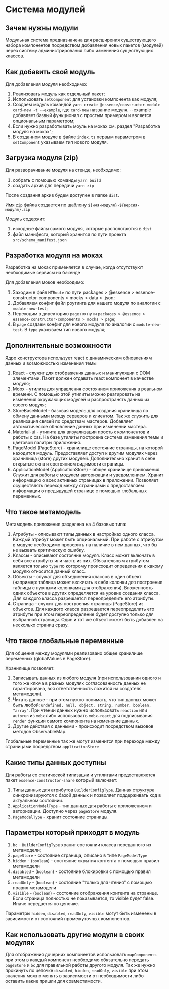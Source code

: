 # Система модулей

## Зачем нужны модули

Модульная система предназначена для расширения существующего набора компонентов посредством добавления новых пакетов (модулей) через систему администрирования либо изменения существующих классов.

## Как добавить свой модуль

Для добавления модуля необходимо:

1. Реализовать модуль как отдельный пакет;
1. Использовать `setComponent` для установки компонента как модуля;
1. Создаем модуль командой `yarn create @essence/constructor-module card-new -t --example`, где `card-new` название модуля. --example добавляет базвый функционал с простым примером и является опциональным параметром;
1. Если нужно разработывать моуль на моках см. раздел "Разработка модуля на моках";
1. В созданном модуле в файле `index.ts` первым параметром в `setComponent` указываем тип нового модуля.

## Загрузка модуля (zip)

Для разворачивание модуля на стенде, необходимо:

1. собрать с помощью команды `yarn build`
1. создать архив для передачи `yarn zip`

После создания архив будем доступен в папке `dist`.

Имя `zip` файла создается по шаблону `${имя-модуля}-${версия-модуля}.zip`

Модуль содержит:

1. исходные файлы самого модуля, которые распологаются в `dist`
1. файл манифеста, который хранится по пути проекта `src/schema_manifest.json`

## Разработка модуля на моках

Разработка на моках применяется в случае, когда отсутствуют необходимые сервисы на бэкенде

Для добавления моков необходимо: 

1. Заходим в файл `MTRoute` по пути packages > @essence > essence-constructor-components > mocks > data > .json;
1. Добавляем конфиг файл роутинга для нашего модуля по аналогии с `module-new-test`;
1. Переходим в директорию `page` по пути `packages > @essence > essence-constructor-components > mocks > page`;
1. В `page` создаем конфиг для нового модуля по аналогии с `module-new-test`. В `type` указываем тип нового модуля;


## Дополнительные возможности

Ядро конструктора использует react с динамическим обновлениям данных и возможностью изменения темы

1. React - служит для отображения данных и манипуляции с DOM элементами. Пакет должен отдавать react компонент в качестве модуля;
2. Mobx - утилита для управления состоянием приложения в реальном времени. С помощью этой утилиты можно реагировать на изменения окружающих модулей и распространять данных из своего модуля;
3. StoreBaseModel - базовая модель для создания хранилища по обмену данными между серверов и клиентом. Так же служить для реализация связей по средствам мастеров. Добавляет автоматическое обновление данных при изменении мастера.
4. Material-ui - утилита для визуализации простых компонентов и работы с css. На базе утилиты построена система изменения темы и цветовой палитры приложения.
5. PageModel (PageStore) - хранилище состояние страницы, на которой находится модуль. Предоставляет доступ к другим модулях через хранилища (store) других модулей. Дополнительно хранит в себе открытые окна и состоянием видимости страницы.
6. ApplicationModel (ApplicationStore) - общее хранилище приложения. Служит для работы с модулем авторизации и уведомлением. Хранит информацию о всех активных страницах в приложении. Позволяет осуществлять переход между страницами с предоставляем информации о предыдущей странице с помощью глобальных переменных.

## Что такое метамодель

Метамодель приложения разделена на 4 базовых типа:

1. Атрибуты - описывают типы данных в настройках одного класса. Каждый атрибут может быть опциональный. При работе с атрибутом в модуле необходимо проверить на наличие в нем данных, что бы не вызвать критическую ошибку.
1. Классы - описывают состояние модуля. Класс может включать в себя все атрибуты или часть из них. Обязательным атрибутом является только `type` по которому происходит определения к какому модулю относится данный класс.
1. Объекты - служат для объединения классов в один объект (например: таблица может включать в себя колонки для построения таблицы с нужными колонками для отображения). Вложенность одних объектов в других определяется на уровне создания класса. Для каждого класса разрешается переопределить его атрибуты.
1. Страница - служит для построения страницы (PageStore) из объектов. Для каждого класса разрешается переопределить его атрибуты при этом переопределение будет доступно только для выбранной страницы. Один и тот же объект может быть добавлен на несколько страниц сразу.

## Что такое глобальные переменные

Для общения между модулями реализовано общее хранилище переменных (globalValues в PageStore).

Хранилище позволяет:

1. Записывать данных из любого модуля (при использовании одного и того же ключа в разных модулях согласованность данных не гарантирована, вся ответственность ложится на создателя метамодели).
1. Читать данные - при этом нужно понимать, что тип данных может быть любой: `undefined, null, object, string, number, boolean, "array"`. При чтении данных нужно использовать `reaction` или `autorun` из `mobx` либо использовать `mobx-react` для подписывания `render` функции самого компонента на изменение данных.
1. Другие действия с данными - происходит посредством вызовов методов ObservableMap.

Глобальные переменные так же могут изменится при переходе между страницами посредством `applicationStore`

## Какие типы данных доступны

Для работы со статической типизации и утилитами предоставляется пакет `essence-constructor-share` который включает:

1. Типы данных для атрибутов `BuilderConfigType`. Данная структура синхронизируются с базой данных и позволяет поддерживать код в актуальном состоянии.
1. `ApplicationModelType` - тип данных для работы с приложением и авторизации. Доступно через `pageStore` модуля.
1. `PageModelType` - хранит состояние страницы.

## Параметры который приходят в модуль

1. `bc` - `BuilderConfigType` хранит состоянии класса переданного из метамодели;
1. `pageStore` - состояние страница, описано в типе `PageModelType`
1. `hidden` - (`boolean`) - состояние скрытия контента с помощью правил метамодели
1. `disabled` - (`boolean`) - состояние блокировки с помощью правил метамодели
1. `readOnly` - (`boolean`) - состояние "только для чтения" с помощью правил метамодели
1. `visible`  - (`boolean`) - состояние отображения контента на странице. Если страница полностью не показывается, то visible будет false. Иначе передается по цепочке.

Параметры `hidden`, `disabled`, `readOnly`, `visible` могут быть изменены в зависимости от состояний промежуточных компонентов.

## Как использовать другие модули в своих модулях

Для отображения дочерних компонентов использовать `mapComponents` при этом в каждый компонент необходимо обязательно передать `pageStore` и `bc` для правильной работы другого модуля. Так же нужно прокинуть по цепочке `disabled`, `hidden`, `readOnly`, `visible` при этом значения можно менять в зависимости от необходимости либо оставить какие пришли для совместимости.
